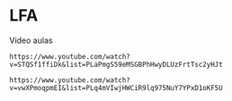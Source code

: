 # LFA



Video aulas

    https://www.youtube.com/watch?v=STQSf1ffiDk&list=PLaPmgS59eMSGBPhHwyDLUzFrtTsc2yHJt
    
    https://www.youtube.com/watch?v=vwXPmoqpmEI&list=PLq4mVIwjHWCiR9lq975NuY7YPxD1oKF5U



